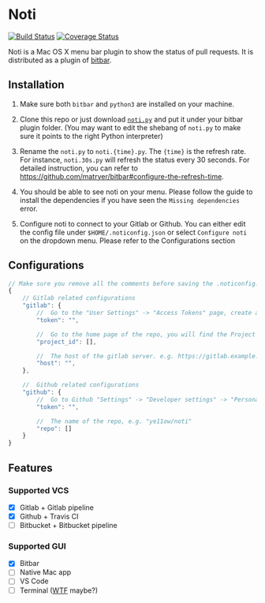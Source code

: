 # Noti

[![Build Status](https://travis-ci.org/ye11ow/noti.svg?branch=master)](https://travis-ci.org/ye11ow/noti)
[![Coverage Status](https://coveralls.io/repos/github/ye11ow/noti/badge.svg?branch=master)](https://coveralls.io/github/ye11ow/noti?branch=master)

Noti is a Mac OS X menu bar plugin to show the status of pull requests. It is distributed as a plugin of [bitbar](https://getbitbar.com/).

## Installation
1. Make sure both `bitbar` and `python3` are installed on your machine.

1. Clone this repo or just download [`noti.py`](https://raw.githubusercontent.com/ye11ow/noti/master/noti.py) and put it under your bitbar plugin folder. (You may want to edit the shebang of `noti.py` to make sure it points to the right Python interpreter)

1. Rename the `noti.py` to `noti.{time}.py`. The `{time}` is the refresh rate. For instance, `noti.30s.py` will refresh the status every 30 seconds. For detailed instruction, you can refer to https://github.com/matryer/bitbar#configure-the-refresh-time.

1. You should be able to see noti on your menu. Please follow the guide to install the dependencies if you have seen the `Missing dependencies` error.

1. Configure noti to connect to your Gitlab or Github. You can either edit the config file under `$HOME/.noticonfig.json` or select `Configure noti` on the dropdown menu. Please refer to the Configurations section

## Configurations

```javascript
// Make sure you remove all the comments before saving the .noticonfig.json file
{
    // Gitlab related configurations
    "gitlab": {
        //  Go to the "User Settings" -> "Access Tokens" page, create a Personal Access Token with "api" Scopes
        "token": "",

        //  Go to the home page of the repo, you will find the Project ID under the name of the repo (in grey).
        "project_id": [],

        //  The host of the gitlab server. e.g. https://gitlab.example.com
        "host": "",
    },

    //  Github related configurations
    "github": {
        //  Go to Github "Settings" -> "Developer settings" -> "Personal access tokens" and "Generate new token" with "repo" scopes
        "token": "",

        //  The name of the repo, e.g. "ye11ow/noti"
        "repo": []
    }
}
```

## Features

### Supported VCS

- [X] Gitlab + Gitlab pipeline
- [X] Github + Travis CI
- [ ] Bitbucket + Bitbucket pipeline

### Supported GUI

- [X] Bitbar
- [ ] Native Mac app
- [ ] VS Code
- [ ] Terminal ([WTF](https://wtfutil.com/) maybe?)
